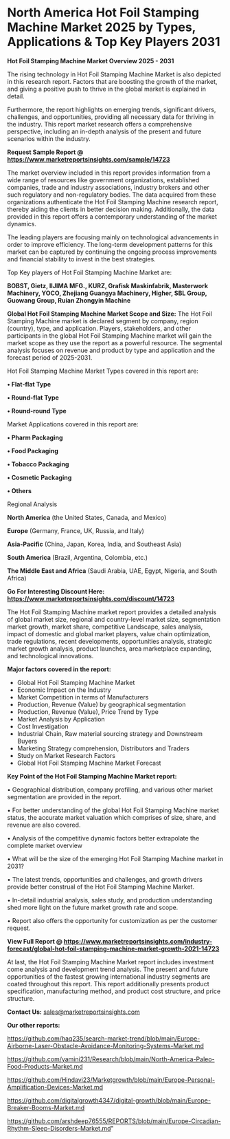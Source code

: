 # North America Hot Foil Stamping Machine Market 2025 by Types, Applications & Top Key Players 2031

<Strong> Hot Foil Stamping Machine Market Overview 2025 - 2031</strong>

The rising technology in Hot Foil Stamping Machine Market is also depicted in this research report. Factors that are boosting the growth of the market, and giving a positive push to thrive in the global market is explained in detail.

Furthermore, the report highlights on emerging trends, significant drivers, challenges, and opportunities, providing all necessary data for thriving in the industry. This report market research offers a comprehensive perspective, including an in-depth analysis of the present and future scenarios within the industry.

<strong>Request Sample Report @ <a href=https://www.marketreportsinsights.com/sample/14723>https://www.marketreportsinsights.com/sample/14723</a></strong>

The market overview included in this report provides information from a wide range of resources like government organizations, established companies, trade and industry associations, industry brokers and other such regulatory and non-regulatory bodies. The data acquired from these organizations authenticate the Hot Foil Stamping Machine research report, thereby aiding the clients in better decision making. Additionally, the data provided in this report offers a contemporary understanding of the market dynamics.

The leading players are focusing mainly on technological advancements in order to improve efficiency. The long-term development patterns for this market can be captured by continuing the ongoing process improvements and financial stability to invest in the best strategies.

Top Key players of Hot Foil Stamping Machine Market are:

<strong>BOBST, Gietz, IIJIMA MFG., KURZ, Grafisk Maskinfabrik, Masterwork Machinery, YOCO, Zhejiang Guangya Machinery, Higher, SBL Group, Guowang Group, Ruian Zhongyin Machine</strong>

<strong><b>Global Hot Foil Stamping Machine Market Scope and Size:</b></strong>
The Hot Foil Stamping Machine market is declared segment by company, region (country), type, and application. Players, stakeholders, and other participants in the global Hot Foil Stamping Machine market will gain the market scope as they use the report as a powerful resource. The segmental analysis focuses on revenue and product by type and application and the forecast period of 2025-2031.

Hot Foil Stamping Machine Market Types covered in this report are:

<strong>• Flat-flat Type

• Round-flat Type

• Round-round Type</strong>

Market Applications covered in this report are:

<strong>• Pharm Packaging

• Food Packaging

• Tobacco Packaging

• Cosmetic Packaging

• Others</strong> 

Regional Analysis

<strong>North America</strong> (the United States, Canada, and Mexico)

<strong>Europe</strong> (Germany, France, UK, Russia, and Italy)

<strong>Asia-Pacific</strong> (China, Japan, Korea, India, and Southeast Asia)

<strong>South America</strong> (Brazil, Argentina, Colombia, etc.)

<strong>The Middle East and Africa</strong> (Saudi Arabia, UAE, Egypt, Nigeria, and South Africa)

<strong>Go For Interesting Discount Here: <a href=https://www.marketreportsinsights.com/discount/14723>https://www.marketreportsinsights.com/discount/14723</a></strong>

The Hot Foil Stamping Machine market report provides a detailed analysis of global market size, regional and country-level market size, segmentation market growth, market share, competitive Landscape, sales analysis, impact of domestic and global market players, value chain optimization, trade regulations, recent developments, opportunities analysis, strategic market growth analysis, product launches, area marketplace expanding, and technological innovations.

<strong><b>Major factors covered in the report:</b></strong>
<ul>
  <li>Global Hot Foil Stamping Machine Market </li>
  <li>Economic Impact on the Industry</li>
  <li>Market Competition in terms of Manufacturers</li>
  <li>Production, Revenue (Value) by geographical segmentation</li>
  <li>Production, Revenue (Value), Price Trend by Type</li>
  <li>Market Analysis by Application</li>
  <li>Cost Investigation</li>
  <li>Industrial Chain, Raw material sourcing strategy and Downstream Buyers</li>
  <li>Marketing Strategy comprehension, Distributors and Traders</li>
  <li>Study on Market Research Factors</li>
  <li>Global Hot Foil Stamping Machine Market Forecast</li>
</ul>

<strong><b>Key Point of the Hot Foil Stamping Machine Market report:</b></strong>

• Geographical distribution, company profiling, and various other market segmentation are provided in the report.

• For better understanding of the global Hot Foil Stamping Machine market status, the accurate market valuation which comprises of size, share, and revenue are also covered.

• Analysis of the competitive dynamic factors better extrapolate the complete market overview

• What will be the size of the emerging Hot Foil Stamping Machine market in 2031?

• The latest trends, opportunities and challenges, and growth drivers provide better construal of the Hot Foil Stamping Machine Market.

• In-detail industrial analysis, sales study, and production understanding shed more light on the future market growth rate and scope.

• Report also offers the opportunity for customization as per the customer request.

<strong><b>View Full Report @ <a href=https://www.marketreportsinsights.com/industry-forecast/global-hot-foil-stamping-machine-market-growth-2021-14723>https://www.marketreportsinsights.com/industry-forecast/global-hot-foil-stamping-machine-market-growth-2021-14723</a></b></strong>


At last, the Hot Foil Stamping Machine Market report includes investment come analysis and development trend analysis. The present and future opportunities of the fastest growing international industry segments are coated throughout this report. This report additionally presents product specification, manufacturing method, and product cost structure, and price structure.

<strong>Contact Us:</strong>
sales@marketreportsinsights.com

<strong>Our other reports:</strong>

<a href=https://github.com/haq235/search-market-trend/blob/main/Europe-Airborne-Laser-Obstacle-Avoidance-Monitoring-Systems-Market.md>https://github.com/haq235/search-market-trend/blob/main/Europe-Airborne-Laser-Obstacle-Avoidance-Monitoring-Systems-Market.md</a>

<a href=https://github.com/yamini231/Research/blob/main/North-America-Paleo-Food-Products-Market.md>https://github.com/yamini231/Research/blob/main/North-America-Paleo-Food-Products-Market.md</a>

<a href=https://github.com/Hindavi23/Marketgrowth/blob/main/Europe-Personal-Amplification-Devices-Market.md>https://github.com/Hindavi23/Marketgrowth/blob/main/Europe-Personal-Amplification-Devices-Market.md</a>

<a href=https://github.com/digitalgrowth4347/digital-growth/blob/main/Europe-Breaker-Booms-Market.md>https://github.com/digitalgrowth4347/digital-growth/blob/main/Europe-Breaker-Booms-Market.md</a>

<a href=https://github.com/arshdeep76555/REPORTS/blob/main/Europe-Circadian-Rhythm-Sleep-Disorders-Market.md>https://github.com/arshdeep76555/REPORTS/blob/main/Europe-Circadian-Rhythm-Sleep-Disorders-Market.md</a>"
